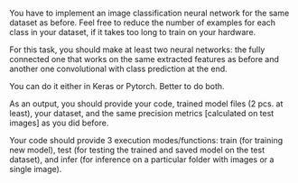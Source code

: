 You have to implement an image classification neural network for the same dataset as before. Feel free to reduce the number of examples for each class in your dataset, if it takes too long to train on your hardware.

For this task, you should make at least two neural networks: the fully connected one that works on the same extracted features as before and another one convolutional with class prediction at the end.

You can do it either in Keras or Pytorch. Better to do both.

As an output, you should provide your code, trained model files (2 pcs. at least), your dataset, and the same precision metrics [calculated on test images] as you did before.

Your code should provide 3 execution modes/functions: train (for training new model), test (for testing the trained and saved model on the test dataset), and infer (for inference on a particular folder with images or a single image).
